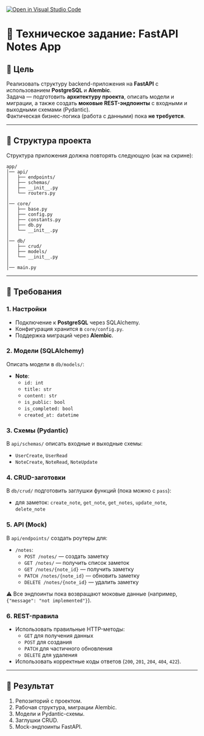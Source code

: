[![Open in Visual Studio Code](https://classroom.github.com/assets/open-in-vscode-2e0aaae1b6195c2367325f4f02e2d04e9abb55f0b24a779b69b11b9e10269abc.svg)](https://classroom.github.com/online_ide?assignment_repo_id=20704124&assignment_repo_type=AssignmentRepo)
# 📝 Техническое задание: FastAPI Notes App

## 🎯 Цель
Реализовать структуру backend-приложения на **FastAPI** с использованием **PostgreSQL** и **Alembic**.  
Задача — подготовить **архитектуру проекта**, описать модели и миграции, а также создать **моковые REST-эндпоинты** с входными и выходными схемами (Pydantic).  
Фактическая бизнес-логика (работа с данными) пока **не требуется**.

---

## 📂 Структура проекта
Структура приложения должна повторять следующую (как на скрине):

```
app/
│── api/
│   ├── endpoints/
│   ├── schemas/
│   ├── __init__.py
│   └── routers.py
│
│── core/
│   ├── base.py
│   ├── config.py
│   ├── constants.py
│   ├── db.py
│   └── __init__.py
│
│── db/
│   ├── crud/
│   ├── models/
│   └── __init__.py
│
│── main.py
```

---

## 🔧 Требования

### 1. Настройки
- Подключение к **PostgreSQL** через SQLAlchemy.
- Конфигурация хранится в `core/config.py`.
- Поддержка миграций через **Alembic**.

### 2. Модели (SQLAlchemy)
Описать модели в `db/models/`:
- **Note**:
  - `id: int`
  - `title: str`
  - `content: str`
  - `is_public: bool`
  - `is_completed: bool`
  - `created_at: datetime`

### 3. Схемы (Pydantic)
В `api/schemas/` описать входные и выходные схемы:
- `UserCreate`, `UserRead`
- `NoteCreate`, `NoteRead`, `NoteUpdate`

### 4. CRUD-заготовки
В `db/crud/` подготовить заглушки функций (пока можно с `pass`):
- для заметок: `create_note`, `get_note`, `get_notes`, `update_note`, `delete_note`

### 5. API (Mock)
В `api/endpoints/` создать роутеры для:
- `/notes`:
  - `POST /notes/` — создать заметку
  - `GET /notes/` — получить список заметок
  - `GET /notes/{note_id}` — получить заметку
  - `PATCH /notes/{note_id}` — обновить заметку
  - `DELETE /notes/{note_id}` — удалить заметку

⚠ Все эндпоинты пока возвращают моковые данные (например, `{"message": "not implemented"}`).

### 6. REST-правила
- Использовать правильные HTTP-методы:
  - `GET` для получения данных
  - `POST` для создания
  - `PATCH` для частичного обновления
  - `DELETE` для удаления
- Использовать корректные коды ответов (`200`, `201`, `204`, `404`, `422`).

---

## 📌 Результат
1. Репозиторий с проектом.
2. Рабочая структура, миграции Alembic.
3. Модели и Pydantic-схемы.
4. Заглушки CRUD.
5. Mock-эндпоинты FastAPI.
